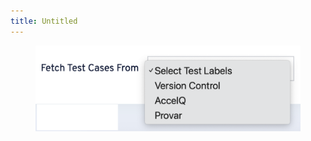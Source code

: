 ```yaml
---
title: Untitled
---
```


<div align="center" data-full-width="true"><figure><img src="../assets/image (3) (1).png" alt=""><figcaption></figcaption></figure></div>
